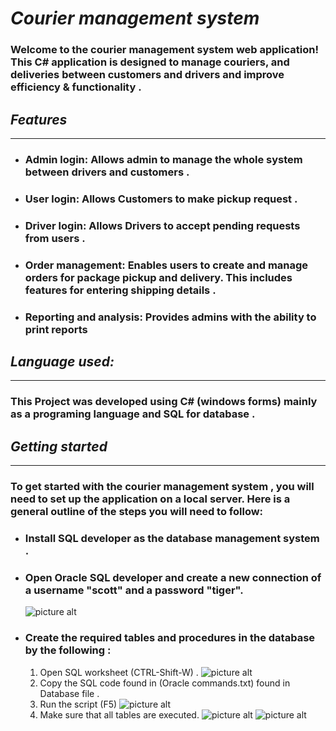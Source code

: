 # ***Courier management system***

### Welcome to the courier management system web application! This C# application is designed to manage couriers, and deliveries between customers and drivers and improve efficiency & functionality .

## ***Features***
---

- ### Admin login: Allows admin to manage the whole system between drivers and customers .

* ### User login: Allows Customers to make pickup request .

* ### Driver login: Allows Drivers to accept pending requests from users .



* ### Order management: Enables users to create and manage orders for package pickup and delivery. This includes features for entering shipping details .


* ### Reporting and analysis: Provides admins with the ability to print reports

## ***Language used:***
---
### This Project was developed using C# (windows forms) mainly as a programing language and SQL for database .

## ***Getting started***
---
### To get started with the courier management system , you will need to set up the application on a local server. Here is a general outline of the steps you will need to follow:

- ### Install SQL developer as the database management system .
* ### Open Oracle SQL developer and create a new connection of a username "scott" and a password "tiger".
    ![picture alt](https://github.com/abdalla-am/Courier-Management-System/blob/master/Readme_img/new%20connection.png "create new connection")
* ### Create the required tables and procedures in the database by the following :
    1. Open SQL worksheet (CTRL-Shift-W) .
      ![picture alt](https://github.com/abdalla-am/Courier-Management-System/blob/master/Readme_img/1.png "SQL worksheet")
    2. Copy the SQL code found in (Oracle commands.txt) found in Database file .
    3. Run the script (F5)
       ![picture alt](https://github.com/abdalla-am/Courier-Management-System/blob/master/Readme_img/3.png "Run script")
    4. Make sure that all tables are executed.
       ![picture alt](https://github.com/abdalla-am/Courier-Management-System/blob/master/Readme_img/4.1.png "Tables")
       ![picture alt](https://github.com/abdalla-am/Courier-Management-System/blob/master/Readme_img/4.2.png "Procedures")
    

  



